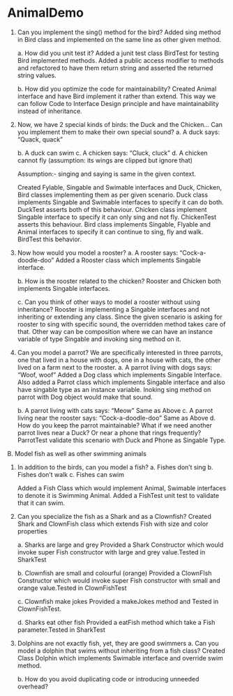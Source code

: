# AnimalDemo
1. Can you implement the sing() method for the bird?
    Added sing method in Bird class and implemented on the same line as other given method.
    
    a. How did you unit test it?
       Added a junit test class BirdTest for testing Bird implemented methods. 
       Added a public access modifier to methods and refactored to have them return string and asserted the returned 
       string values.
       
    b. How did you optimize the code for maintainability?
        Created Animal interface and have Bird implement it rather than extend.
        This way we can follow Code to Interface Design principle and have maintainability instead of inheritance.


2. Now, we have 2 special kinds of birds: the Duck and the Chicken... Can you implement them to make their own special sound?
    a. A duck says: “Quack, quack”

    b. A duck can swim
    c. A chicken says: “Cluck, cluck”
    d. A chicken cannot fly (assumption: its wings are clipped but ignore that)

    Assumption:- singing and saying is same in the given context.

    Created Fylable, Singable and Swimable interfaces and Duck, Chicken, Bird classes implementing them as per given scenario.
    Duck class implements Singable and Swimable interfaces to specify it can do both. DuckTest asserts both of this behaviour.
    Chicken class implement Singable interface to specify it can only sing and not fly. ChickenTest asserts this behaviour.
    Bird class implements Singable, Flyable and Animal interfaces to specify it can continue to sing, fly and walk. BirdTest
    this behavior.


3. Now how would you model a rooster?
    a. A rooster says: “Cock-a-doodle-doo”
    Added a Rooster class which implements Singable interface.

    b. How is the rooster related to the chicken?
    Rooster and Chicken both implements Singable interfaces.

    c. Can you think of other ways to model a rooster without using inheritance?
    Rooster is implementing a Singable interfaces and not inheriting or extending any class. Since the given scenario is asking
    for rooster to sing with specific sound, the overridden method takes care of that. Other way can be composition where we can
    have an instance variable of type Singable and invoking sing method on it.


4. Can you model a parrot? We are specifically interested in three parrots, one that lived in a house with dogs, one in a house
 with cats, the other lived on a farm next to the rooster.
    a. A parrot living with dogs says: “Woof, woof”
    Added a Dog class which implements Singable Interface. Also added a Parrot class which implements Singable interface
    and also have singable type as an instance variable. Inoking sing method on parrot with Dog object would make that sound.

    b. A parrot living with cats says: “Meow”
    Same as Above
    c. A parrot living near the rooster says: “Cock-a-doodle-doo”
    Same as Above
    d. How do you keep the parrot maintainable? What if we need another parrot lives near a Duck? Or near a phone that rings
     frequently?
     ParrotTest validate this scenario with Duck and Phone as Singable Type.

 B. Model fish as well as other swimming animals

1. In addition to the birds, can you model a fish?
    a. Fishes don’t sing
    b. Fishes don’t walk
    c. Fishes can swim

    Added a Fish Class which would implement Animal, Swimable interfaces to denote it is Swimming Animal.
    Added a FishTest unit test to validate that it can swim.

2. Can you specialize the fish as a Shark and as a Clownfish?
    Created Shark and ClownFish class which extends Fish with size and color properties

    a. Sharks are large and grey
    Provided a Shark Constructor which would invoke super Fish constructor with large and grey value.Tested in SharkTest

    b. Clownfish are small and colourful (orange)
    Provided a ClownFIsh Constructor which would invoke super Fish constructor with small and orange value.Tested in ClownFishTest

    c. Clownfish make jokes
    Provided a makeJokes method and Tested in ClownFishTest.

    d. Sharks eat other fish
    Provided a eatFish method which take a Fish parameter.Tested in SharkTest


 3. Dolphins are not exactly fish, yet, they are good swimmers
    a. Can you model a dolphin that swims without inheriting from a fish class?
     Created Class Dolphin which implements Swimable interface and override swim method.

    b. How do you avoid duplicating code or introducing unneeded overhead?








       
    
    

